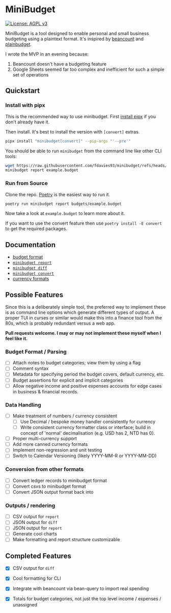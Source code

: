 # MiniBudget

[![License: AGPL v3](https://img.shields.io/badge/License-AGPL_v3-blue.svg)](https://www.gnu.org/licenses/agpl-3.0)

MiniBudget is a tool designed to enable personal and small business
budgeting using a plaintext format. It's inspired by [beancount](https://github.com/beancount/beancount) and [plainbudget](https://github.com/galvez/plainbudget).

I wrote the MVP in an evening because:

1. Beancount doesn't have a budgeting feature
2. Google Sheets seemed far too complex and inefficient for such a simple set of operations

## Quickstart

### Install with pipx

This is the recommended way to use minibudget. First [install pipx](https://pipx.pypa.io/stable/installation/) if you
don't already have it.

Then install. It's best to install the version with `[convert]` extras.

```sh
pipx install "minibudget[convert]" --pip-args "'--pre'"
```

You should be able to run `minibudget` from the command line like other CLI tools:

```sh
wget https://raw.githubusercontent.com/fdavies93/minibudget/refs/heads/main/budgets/example.budget
minibudget report example.budget
```

### Run from Source

Clone the repo. [Poetry](https://python-poetry.org/) is the easiest way to run it.

```sh
poetry run minibudget report budgets/example.budget
```

Now take a look at `example.budget` to learn more about it.

If you want to use the convert feature then use `poetry install -E convert` to 
get the required packages.

## Documentation

- [budget format](docs/budget-format.md) 
- [`minibudget report`](docs/report.md)
- [`minibudget diff`](docs/diff.md)
- [`minibudget convert`](docs/convert.md)
- [currency formats](docs/currency-formats.md)

## Possible Features

Since this is a deliberately simple tool, the preferred way to implement these 
is as command line options which generate different types of output. A proper 
TUI in curses or similar would make this into a finance tool from the 80s, 
which is probably redundant versus a web app.

**Pull requests welcome. I may or may not implement these myself when I feel 
like it.**

### Budget Format / Parsing

- [ ] Attach notes to budget categories; view them by using a flag
- [ ] Comment syntax
- [ ] Metadata for specifying period the budget covers, default currency, etc. 
- [ ] Budget assertions for explicit and implicit categories
- [ ] Allow negative income and positive expenses accounts for edge cases
      in business & financial records.

### Data Handling

- [ ] Make treatment of numbers / currency consistent
    - [ ] Use Decimal / bespoke money handler consistently for currency
    - [ ] Write consistent currency formatter class or interface; build
          in concept of 'normal' decimalisation (e.g. USD has 2, NTD has 0).
- [ ] Proper multi-currency support
- [ ] Add more canned currency formats
- [ ] Implement non-regression and unit testing
- [ ] Switch to Calendar Versioning (likely YYYY-MM-R or YYYY-MM-DD)

### Conversion from other formats

- [ ] Convert ledger records to minibudget format
- [ ] Convert csvs to minibudget format
- [ ] Convert JSON output format back into 

### Outputs / rendering

- [ ] CSV output for `report`
- [ ] JSON output for `diff`
- [ ] JSON output for `report`
- [ ] Generate cool charts
- [ ] Make formatting and report structure customizable

## Completed Features

- [x] CSV output for `diff`
- [x] Cool formatting for CLI
- [x] Integrate with beancount via bean-query to import real spending
- [x] Totals for budget categories, not just the top level income / expenses / unassigned


